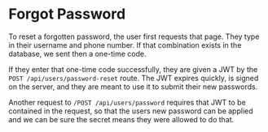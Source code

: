 # Forgot Password

To reset a forgotten password, the user first requests that page. They type in
their username and phone number. If that combination exists in the database, we
sent then a one-time code.

If they enter that one-time code successfully, they are given a JWT by the
`POST /api/users/password-reset` route. The JWT expires quickly, is signed on
the server, and they are meant to use it to submit their new passwords.

Another request to `/POST /api/users/password` requires that JWT to be contained
in the request, so that the users new password can be applied and we can be sure
the secret means they were allowed to do that.
